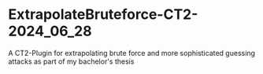 # ExtrapolateBruteforce-CT2-2024_06_28
A CT2-Plugin for extrapolating brute force and more sophisticated guessing attacks as part of my bachelor's thesis
